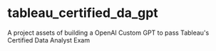 # tableau_certified_da_gpt
A project assets of building a OpenAI Custom GPT to pass Tableau's Certified Data Analyst Exam
